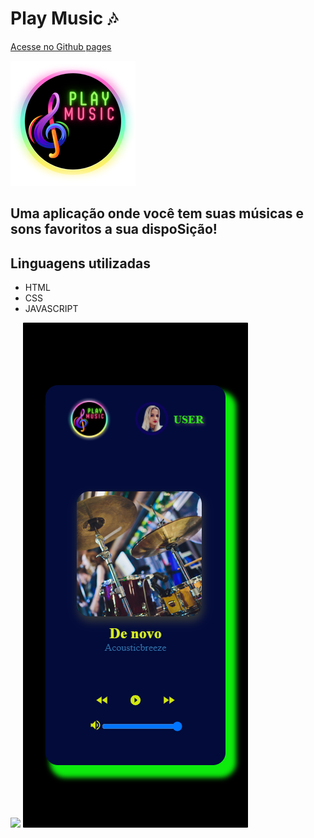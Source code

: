 # Play Music 🎶

<a href="https://www.poftut.com" target="_blank">Acesse no Github pages <a/>


<img src="src/img/logo.png">


## Uma aplicação onde você tem suas músicas e sons favoritos a sua dispoSição!

## Linguagens utilizadas

- HTML
- CSS
- JAVASCRIPT

<img src="gif-music.gif">

<img src="Galaxy-Note-3-360x640.png">

